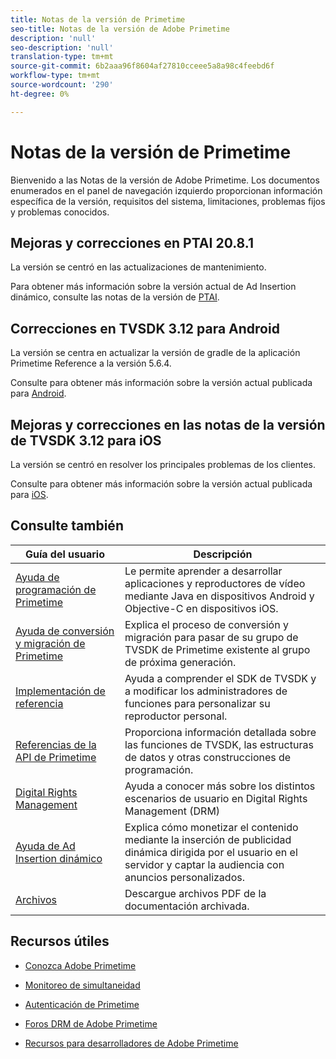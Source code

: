 ```yaml
---
title: Notas de la versión de Primetime
seo-title: Notas de la versión de Adobe Primetime
description: 'null'
seo-description: 'null'
translation-type: tm+mt
source-git-commit: 6b2aaa96f8604af27810cceee5a8a98c4feebd6f
workflow-type: tm+mt
source-wordcount: '290'
ht-degree: 0%

---
```



# Notas de la versión de Primetime

Bienvenido a las Notas de la versión de Adobe Primetime. Los documentos enumerados en el panel de navegación izquierdo proporcionan información específica de la versión, requisitos del sistema, limitaciones, problemas fijos y problemas conocidos.

## Mejoras y correcciones en PTAI 20.8.1

La versión se centró en las actualizaciones de mantenimiento.

Para obtener más información sobre la versión actual de Ad Insertion dinámico, consulte las notas de la versión de [PTAI](ptai-20x-release-notes.md).

## Correcciones en TVSDK 3.12 para Android

La versión se centra en actualizar la versión de gradle de la aplicación Primetime Reference a la versión 5.6.4.

Consulte para obtener más información sobre la versión actual publicada para [Android](../release-notes/tvsdk-3x-android.md).

## Mejoras y correcciones en las notas de la versión de TVSDK 3.12 para iOS

La versión se centró en resolver los principales problemas de los clientes.

Consulte para obtener más información sobre la versión actual publicada para [iOS](../release-notes/tvsdk-3x-ios.md).

## Consulte también

| Guía del usuario | Descripción |
|--- |--- |
| [Ayuda de programación de Primetime](/help/programming/home.md) | Le permite aprender a desarrollar aplicaciones y reproductores de vídeo mediante Java en dispositivos Android y Objective-C en dispositivos iOS. |
| [Ayuda de conversión y migración de Primetime](/help/migration-guides/home.md) | Explica el proceso de conversión y migración para pasar de su grupo de TVSDK de Primetime existente al grupo de próxima generación. |
| [Implementación de referencia](/help/android-reference-implementation/home.md) | Ayuda a comprender el SDK de TVSDK y a modificar los administradores de funciones para personalizar su reproductor personal. |
| [Referencias de la API de Primetime](/help/reference/api-references.md) | Proporciona información detallada sobre las funciones de TVSDK, las estructuras de datos y otras construcciones de programación. |
| [Digital Rights Management](/help/digital-rights-management/home.md) | Ayuda a conocer más sobre los distintos escenarios de usuario en Digital Rights Management (DRM) |
| [Ayuda de Ad Insertion dinámico](/help/dynamic-ad-insertion/home.md) | Explica cómo monetizar el contenido mediante la inserción de publicidad dinámica dirigida por el usuario en el servidor y captar la audiencia con anuncios personalizados. |
| [Archivos](https://helpx.adobe.com/primetime/archives.html) | Descargue archivos PDF de la documentación archivada. |

## Recursos útiles

* [Conozca Adobe Primetime](https://www.adobe.com/in/marketing/primetime.html)

* [Monitoreo de simultaneidad](https://tve.helpdocsonline.com/concurrency-monitoring-introduction)

* [Autenticación de Primetime](https://tve.helpdocsonline.com/home)

* [Foros DRM de Adobe Primetime](https://forums.adobe.com/community/adobe_access)

* [Recursos para desarrolladores de Adobe Primetime](https://www.adobe.com/devnet/primetime.html)
